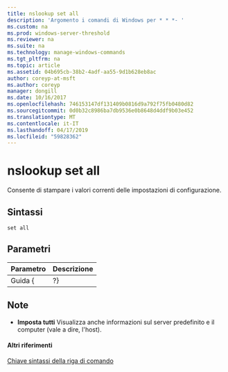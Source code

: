 ```yaml
---
title: nslookup set all
description: 'Argomento i comandi di Windows per * * *- '
ms.custom: na
ms.prod: windows-server-threshold
ms.reviewer: na
ms.suite: na
ms.technology: manage-windows-commands
ms.tgt_pltfrm: na
ms.topic: article
ms.assetid: 04b695cb-38b2-4adf-aa55-9d1b628eb8ac
author: coreyp-at-msft
ms.author: coreyp
manager: dongill
ms.date: 10/16/2017
ms.openlocfilehash: 746153147df131409b0816d9a792f75fb0480d82
ms.sourcegitcommit: 0d0b32c8986ba7db9536e0b8648d4ddf9b03e452
ms.translationtype: MT
ms.contentlocale: it-IT
ms.lasthandoff: 04/17/2019
ms.locfileid: "59828362"
---
```

# <a name="nslookup-set-all"></a>nslookup set all



Consente di stampare i valori correnti delle impostazioni di configurazione.

## <a name="syntax"></a>Sintassi

```
set all 
```

## <a name="parameters"></a>Parametri

|Parametro|Descrizione|
|---------|-----------|
|Guida { | ?}|Viene visualizzato un breve riepilogo di **nslookup** sottocomandi.|

## <a name="remarks"></a>Note

-   **Imposta tutti** Visualizza anche informazioni sul server predefinito e il computer (vale a dire, l'host).

#### <a name="additional-references"></a>Altri riferimenti

[Chiave sintassi della riga di comando](command-line-syntax-key.md)